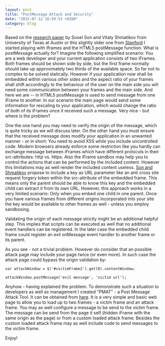 ```yaml
---
layout: post
title: "PostMessage Attack and Security"
date: "2015-07-12 16:59:53 +0200"
category: blog
---
```


Based on the [research paper](https://www.cs.utexas.edu/~shmat/shmat_ndss13postman.pdf) by Sooel Son and Vitaly Shmatikov from University 
of Texas at Austin or this slightly older one from 
[Stanford](http://seclab.stanford.edu/websec/frames/post-message.pdf) 
I started playing with Iframes and the HTML5 postMessage function. 
What is postMessage actually for? Imagine the following simplified 
scenario: You are a web developer and your current application 
consists of two iFrames. Both frames should be shown side by side, 
but the first frame normally should take up approximately two thirds
of the available space. So far not to complex to be solved statically.
However if your application now shall be embedded within various other
sides and the aspect ratio of your frames shall shift accordingly to
the behaviour of the user on the main side you will need some communication
between your frames and the main side. And here we are -- in HTML5 
postMessage is used to send message from one iFrame to another. In our 
scenario the main page would send some information for rescaling to your 
application, which would change the ratio of both of its iFrames once it 
received such a message. Very nice - but where is the problem?


One the one hand you may need to verify the origin of the message, which
is quite tricky as we will discuss later. On the other hand you must ensure
that the received message does modify your application in an unwanted
manner - or in short: You need to avoid XSS while you include 
uncontrolled code.
Modern browsers already enforce some restriction like you hardly can 
exchange message between iFrames which have different protocols in 
their src-attributes: http vs. https. 
Also the iFrame sandbox may help you to control the actions that can 
be performed by the included content. However this limitations may as 
well render the included content useless.
[Son and Shmatikov](https://www.cs.utexas.edu/~shmat/shmat_ndss13postman.pdf) 
propose to include a key as URL parameter like an anti cross site request
forgery token within the src-attribute of the embedded frame. This means 
only the parent should be able to know this key and the embedded child 
can extract it from its own URL. However, this approach works in a very 
limited scenario: Only when you embed one child in one parent. Once you 
have various frames from different origins incorporated into your site 
the key would be available to other frames as well - unless you employ 
sandboxing.

Validating the origin of each message strictly might be an additional 
helpful step. This implies that scripts can be executed as well that no 
additional event handlers can be registered. In the later case the 
embedded child 
frame could register an evil onMessage event handler to another frame or
its parent.   

As you see - not a trivial problem. However do consider that an possible
attack page may include your page twice (or even more). In such case the
attack page could bypass the origin validation by:


`var attackWindow = $('#victimFrame2').get(0).contentWindow;`

`attackWindow.postMessage('evil message', 'victim url');`


Anyhow - having explained the problem. To demonstrate such a situation to
developers as well as management I created "PMAT" - a Post Message Attack 
Tool. It can be obtained from 
[here](https://github.com/mmiedaner/security/tree/master/pmat). It is a 
very simple and basic web page to allow you to load up to two frames - 
a victim frame and an attack frame. You may as well configure a message 
to be send to the victim frame. The message can be send from the page it 
self (hidden iFrame with the same origin as the page) or from a custom 
loaded attack frame. Besides the custom loaded attack frame may as well 
include code to send messages to the victim frame.

Enjoy!
